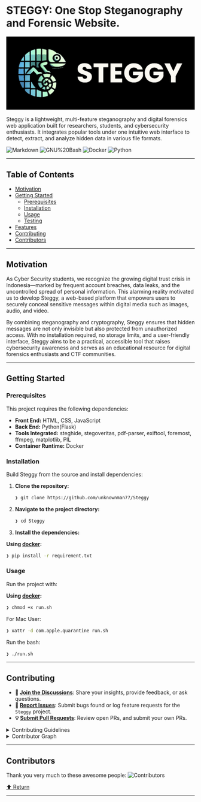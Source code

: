 <div id="top">
<div align="left">


# STEGGY: One Stop Steganography and Forensic Website.

<img src="static/background.png" alt="Steggy" width="max"/>

Steggy is a lightweight, multi-feature steganography and digital forensics web application built for researchers, students, and cybersecurity enthusiasts. It integrates popular tools under one intuitive web interface to detect, extract, and analyze hidden data in various file formats.

<img src="https://img.shields.io/badge/Markdown-000000.svg?style=flat&logo=Markdown&logoColor=white" alt="Markdown">
<img src="https://img.shields.io/badge/GNU%20Bash-4EAA25.svg?style=flat&logo=GNU-Bash&logoColor=white" alt="GNU%20Bash">
<img src="https://img.shields.io/badge/Docker-2496ED.svg?style=flat&logo=Docker&logoColor=white" alt="Docker">
<img src="https://img.shields.io/badge/Python-3776AB.svg?style=flat&logo=Python&logoColor=white" alt="Python">

---

## Table of Contents

- [Motivation](#motivation)
- [Getting Started](#getting-started)
    - [Prerequisites](#prerequisites)
    - [Installation](#installation)
    - [Usage](#usage)
    - [Testing](#testing)
- [Features](#features)
- [Contributing](#contributing)
- [Contributors](#contributors)

---

## Motivation

As Cyber Security students, we recognize the growing digital trust crisis in Indonesia—marked by frequent account breaches, data leaks, and the uncontrolled spread of personal information. This alarming reality motivated us to develop Steggy, a web-based platform that empowers users to securely conceal sensitive messages within digital media such as images, audio, and video.

By combining steganography and cryptography, Steggy ensures that hidden messages are not only invisible but also protected from unauthorized access. With no installation required, no storage limits, and a user-friendly interface, Steggy aims to be a practical, accessible tool that raises cybersecurity awareness and serves as an educational resource for digital forensics enthusiasts and CTF communities.

---

## Getting Started

### Prerequisites

This project requires the following dependencies:

- **Front End:** HTML, CSS, JavaScript
- **Back End:** Python(Flask)
- **Tools Integrated:** steghide, stegoveritas, pdf-parser, exiftool, foremost, ffmpeg, matplotlib, PIL
- **Container Runtime:** Docker

### Installation

Build Steggy from the source and install dependencies:

1. **Clone the repository:**

    ```sh
    ❯ git clone https://github.com/unknownman77/Steggy
    ```

2. **Navigate to the project directory:**

    ```sh
    ❯ cd Steggy
    ```

3. **Install the dependencies:**

**Using [docker](https://www.docker.com/):**

```sh
❯ pip install -r requirement.txt
```

### Usage

Run the project with:

**Using [docker](https://www.docker.com/):**

```sh
❯ chmod +x run.sh
```

For Mac User:

```sh
❯ xattr -d com.apple.quarantine run.sh
```

Run the bash:

```sh
❯ ./run.sh
```

---

## Contributing

- **💬 [Join the Discussions](https://github.com/unknownman77/Steggy/discussions)**: Share your insights, provide feedback, or ask questions.
- **🐛 [Report Issues](https://github.com/unknownman77/Steggy/issues)**: Submit bugs found or log feature requests for the `Steggy` project.
- **💡 [Submit Pull Requests](https://github.com/unknownman77/Steggy/blob/main/CONTRIBUTING.md)**: Review open PRs, and submit your own PRs.

<details closed>
<summary>Contributing Guidelines</summary>

1. **Fork the Repository**: Start by forking the project repository to your github account.
2. **Clone Locally**: Clone the forked repository to your local machine using a git client.
   ```sh
   git clone https://github.com/unknownman77/Steggy
   ```
3. **Create a New Branch**: Always work on a new branch, giving it a descriptive name.
   ```sh
   git checkout -b new-feature-x
   ```
4. **Make Your Changes**: Develop and test your changes locally.
5. **Commit Your Changes**: Commit with a clear message describing your updates.
   ```sh
   git commit -m 'Implemented new feature x.'
   ```
6. **Push to github**: Push the changes to your forked repository.
   ```sh
   git push origin new-feature-x
   ```
7. **Submit a Pull Request**: Create a PR against the original project repository. Clearly describe the changes and their motivations.
8. **Review**: Once your PR is reviewed and approved, it will be merged into the main branch. Congratulations on your contribution!
</details>

<details closed>
<summary>Contributor Graph</summary>
<br>
<p align="left">
   <a href="https://github.com{/unknownman77/Steggy/}graphs/contributors">
      <img src="https://contrib.rocks/image?repo=unknownman77/Steggy">
   </a>
</p>
</details>

---

## Contributors

Thank you very much to these awesome people:
![Contributors](https://contrib.rocks/image?repo=unknownman77/Steggy)
 

<div align="left"><a href="#top">⬆ Return</a></div>

---

